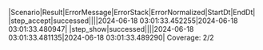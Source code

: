 |Scenario|Result|ErrorMessage|ErrorStack|ErrorNormalized|StartDt|EndDt|
|step_accept|successed||||2024-06-18 03:01:33.452255|2024-06-18 03:01:33.480947|
|step_show|successed||||2024-06-18 03:01:33.481135|2024-06-18 03:01:33.489290|
Coverage: 2/2
